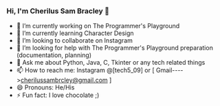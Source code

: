 ### Hi, I'm Cherilus Sam Bracley 👋



- 🔭 I’m currently working on The Programmer's Playground
- 🌱 I’m currently learning Character Design
- 👯 I’m looking to collaborate on Instagram
- 🤔 I’m looking for help with The Programmer's Playground preparation (documentation, planning)
- 💬 Ask me about Python, Java, C, Tkinter or any tech related things
- 📫 How to reach me: Instagram @[tech5_09] or [ Gmail---->cherilussambrcley@gmail.com ]
- 😄 Pronouns: He/His
- ⚡ Fun fact: I love chocolate ;)
